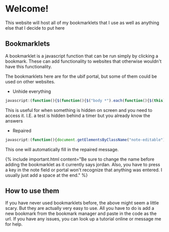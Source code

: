 # Welcome!

This website will host all of my bookmarklets that I use as well as anything else that I decide to put here

  
## Bookmarklets

A bookmarklet is a javascript function that can be run simply by clicking a bookmark. These can add functionality to websites that otherwise wouldn't have this functionality.

The bookmarklets here are for the ubif portal, but some of them could be used on other websites.

- Unhide everything

```javascript 
javascript:(function(){$(function(){$("body *").each(function(){$(this).removeAttr("style"),$(this).removeClass("hidden")})})})()
```
This is useful for when something is hidden on screen and you need to access it. I.E. a test is hidden behind a timer but you already know the answers
    
- Repaired

```javascript 
javascript:(function(){document.getElementsByClassName("note-editable")[0].children[0].innerText="Hi this is Jordan with uBreakiFix. Your repair is complete, our final quality approval has been completed, and your device is now ready for pickup! When you come in make sure and ask your tech about our Home+ Protection Program, exclusive to our ubreakifix customers."})()
```

This one will automatically fill in the repaired message.

{% include important.html content="Be sure to change the name before adding the bookmarklet as it currently says jordan. Also, you have to press a key in the note field or portal won't recognize that anything was entered. I usually just add a space at the end." %}

## How to use them

If you have never used bookmarklets before, the above might seem a little scary. But they are actually very easy to use. All you have to do is add a new bookmark from the bookmark manager and paste in the code as the url. If you have any issues, you can look up a tutorial online or message me for help.

